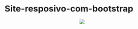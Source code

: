 # Site-resposivo-com-bootstrap
<div align="center">
<img src="https://user-images.githubusercontent.com/81385265/147796610-481d42d4-a422-44b5-81a8-ca7593978790.png" />
</div>

